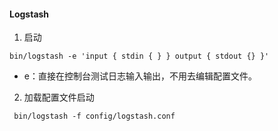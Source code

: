 #### Logstash

1. 启动

```
bin/logstash -e 'input { stdin { } } output { stdout {} }'
```

* e：直接在控制台测试日志输入输出，不用去编辑配置文件。

2. 加载配置文件启动

```
 bin/logstash -f config/logstash.conf
```

